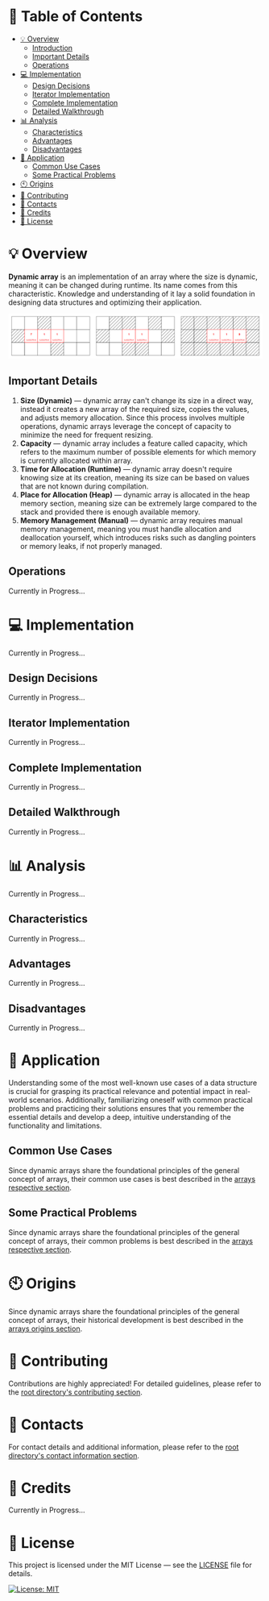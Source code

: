 # &#128209; Table of Contents
- [💡 Overview](#-overview)
	- [Introduction](#introduction)
	- [Important Details](#important-details)
	- [Operations](#operations)
- [💻 Implementation](#-implementation)
	- [Design Decisions](#design-decisions)
	- [Iterator Implementation](#iterator-implementation)
	- [Complete Implementation](#complete-implementation)
	- [Detailed Walkthrough](#detailed-walkthrough)
- [📊 Analysis](#-analysis)
	- [Characteristics](#characteristics)
	- [Advantages](#advantages)
	- [Disadvantages](#disadvantages)
- [📝 Application](#-application)
	- [Common Use Cases](#common-use-cases)
	- [Some Practical Problems](#some-practical-problems)
- [🕙 Origins](#-origins)
- [🤝 Contributing](#-contributing)
- [📧 Contacts](#-contacts)
- [🙏 Credits](#-credits)
- [🔏 License](#-license)



# &#128161; Overview
**Dynamic array** is an implementation of an array where the size is dynamic, meaning it can be changed during runtime. Its name comes from this characteristic. Knowledge and understanding of it lay a solid foundation in designing data structures and optimizing their application.
<p align="center"><img src="./Images/DynamicArray.png"/></p>


## Important Details
1. **Size (Dynamic)** — dynamic array can't change its size in a direct way, instead it creates a new array of the required size, copies the values, and adjusts memory allocation. Since this process involves multiple operations, dynamic arrays leverage the concept of capacity to minimize the need for frequent resizing.
2. **Capacity** — dynamic array includes a feature called capacity, which refers to the maximum number of possible elements for which memory is currently allocated within array.
3. **Time for Allocation (Runtime)** — dynamic array doesn't require knowing size at its creation, meaning its size can be based on values that are not known during compilation.
4. **Place for Allocation (Heap)** — dynamic array is allocated in the heap memory section, meaning size can be extremely large compared to the stack and provided there is enough available memory.
5. **Memory Management (Manual)** — dynamic array requires manual memory management, meaning you must handle allocation and deallocation yourself, which introduces risks such as dangling pointers or memory leaks, if not properly managed.


## Operations
Currently in Progress...



# &#x1F4BB; Implementation 
Currently in Progress...


## Design Decisions
Currently in Progress...


## Iterator Implementation
Currently in Progress...


## Complete Implementation
Currently in Progress...


## Detailed Walkthrough
Currently in Progress...



# &#128202; Analysis
Currently in Progress...


## Characteristics
Currently in Progress...


## Advantages
Currently in Progress...


## Disadvantages
Currently in Progress...


# &#128221; Application
Understanding some of the most well-known use cases of a data structure is crucial for grasping its practical relevance and potential impact in real-world scenarios. Additionally, familiarizing oneself with common practical problems and practicing their solutions ensures that you remember the essential details and develop a deep, intuitive understanding of the functionality and limitations.


## Common Use Cases
Since dynamic arrays share the foundational principles of the general concept of arrays, their common use cases is best described in the [arrays respective section](../Array.md#-application).


## Some Practical Problems
Since dynamic arrays share the foundational principles of the general concept of arrays, their common problems is best described in the [arrays respective section](../Array.md#-application).



# &#x1F559; Origins
Since dynamic arrays share the foundational principles of the general concept of arrays, their historical development is best described in the [arrays origins section](../Array.md#-origins).



# &#129309; Contributing
Contributions are highly appreciated! For detailed guidelines, please refer to the [root directory's contributing section](../../../#-contributing).



# &#128231; Contacts
For contact details and additional information, please refer to the [root directory's contact information section](../../../#-contacts).



# &#128591; Credits
Currently in Progress...



# &#128271; License
This project is licensed under the MIT License — see the [LICENSE](https://github.com/vezzolter/DSA/blob/main/LICENSE) file for details.

[![License: MIT](https://img.shields.io/badge/License-MIT-yellow.svg)](https://opensource.org/licenses/MIT)